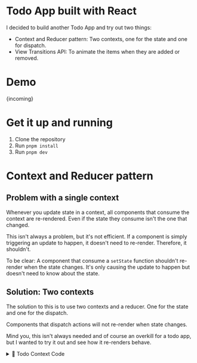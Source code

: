 # Todo App built with React

I decided to build another Todo App and try out two things:

- Context and Reducer pattern: Two contexts, one for the state and one for dispatch.
- View Transitions API: To animate the items when they are added or removed.

# Demo

{incoming}

# Get it up and running

1. Clone the repository
2. Run `pnpm install`
3. Run `pnpm dev`

# Context and Reducer pattern

## Problem with a single context

Whenever you update state in a context, all components that consume the context are re-rendered. Even if the state they consume isn't the one that changed.

This isn't always a problem, but it's not efficient. If a component is simply triggering an update to happen, it doesn't need to re-render. Therefore, it shouldn't.

To be clear: A component that consume a `setState` function shouldn't re-render when the state changes. It's only causing the update to happen but doesn't need to know about the state.

## Solution: Two contexts

The solution to this is to use two contexts and a reducer. One for the state and one for the dispatch.

Components that dispatch actions will not re-render when state changes.

Mind you, this isn't always needed and of course an overkill for a todo app, but I wanted to try it out and see how it re-renders behave.

<details>
  <summary>🍿 Todo Context Code</summary>

```tsx
import type { Action } from '../reducers/todo'
import type { Todo } from '../schemas/todos'
import type { ReactNode, Dispatch } from 'react'

import { createContext, useReducer } from 'react'

import { todoReducer } from '../reducers/todo'

export type State = {
  todos: Array<Todo>
}

const initialState: State = {
  todos: [],
}

export const TodoStateContext = createContext<State | undefined>(undefined)
export const TodoDispatchContext = createContext<Dispatch<Action> | undefined>(
  undefined
)

type StateProviderProps = {
  children: ReactNode
}

const TodoProvider = ({ children }: StateProviderProps) => {
  const [state, dispatch] = useReducer(todoReducer, initialState)

  return (
    <TodoStateContext.Provider value={state}>
      <TodoDispatchContext.Provider value={dispatch}>
        {children}
      </TodoDispatchContext.Provider>
    </TodoStateContext.Provider>
  )
}

export { TodoProvider }
```

</details>
